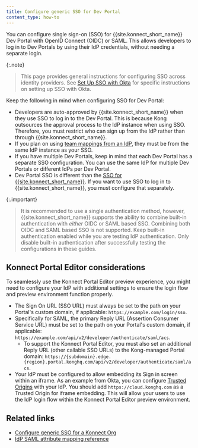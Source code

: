 ```yaml
---
title: Configure generic SSO for Dev Portal
content_type: how-to
---
```


You can configure single sign-on (SSO) for {{site.konnect_short_name}} Dev Portal with OpenID Connect (OIDC) or SAML.
This allows developers to log in to Dev Portals by using their IdP credentials, without needing a separate login.

{:.note}
> This page provides general instructions for configuring SSO across identity providers.
See [Set Up SSO with Okta](/dev-portal/access-and-approval/sso/) for specific instructions on setting up SSO with Okta.

Keep the following in mind when configuring SSO for Dev Portal:

* Developers are auto-approved by {{site.konnect_short_name}} when they use SSO to log in to the Dev Portal.
This is because Kong outsources the approval process to the IdP instance when using SSO. Therefore, you must restrict
who can sign up from the IdP rather than through {{site.konnect_short_name}}.
* If you plan on using [team mappings from an IdP](/dev-portal/access-and-approval/add-teams),
they must be from the same IdP instance as your SSO.
* If you have multiple Dev Portals, keep in mind that each Dev Portal has a separate SSO configuration.
You can use the same IdP for multiple Dev Portals or different IdPs per Dev Portal.
* Dev Portal SSO is different than the [SSO for {{site.konnect_short_name}}](/konnect/org-management/oidc-idp).
If you want to use SSO to log in to {{site.konnect_short_name}}, you must configure that separately.

{:.important}
> It is recommended to use a single authentication method, however, {{site.konnect_short_name}} supports the ability to
combine built-in authentication with _either_ OIDC or SAML based SSO. Combining both OIDC and SAML based SSO is not supported.
Keep built-in authentication enabled while you are testing IdP authentication. Only disable built-in authentication after
successfully testing the configurations in these guides.

<!-- TODO fix include
include_cached /md/konnect/generic-sso.md desc='Dev Portal' %}
-->

## Konnect Portal Editor considerations

To seamlessly use the Konnect Portal Editor preview experience, you might need to configure your IdP with additional settings to ensure the login flow and preview environment function properly.

* The Sign On URL (SSO URL) must always be set to the path on your Portal's custom domain, if applicable: `https://example.com/login/sso`.
* Specifically for SAML, the primary Reply URL (Assertion Consumer Service URL) must be set to the path on your Portal's custom domain, if applicable: `https://example.com/api/v2/developer/authenticate/saml/acs`.
  * To support the Konnect Portal Editor, you must also set an additional Reply URL (other callable SSO URLs) to the Kong-managed Portal domain: `https://{subdomain}.edge.{region}.portal.konghq.com/api/v2/developer/authenticate/saml/acs`.
* Your IdP must be configured to allow embedding its Sign in screen within an iframe. As an example from Okta, you can configure [Trusted Origins](https://help.okta.com/en-us/content/topics/api/trusted-origins-iframe.htm) with your IdP. You should add `https://cloud.konghq.com` as a Trusted Origin for iframe embedding. This will allow your users to use the IdP login flow within the Konnect Portal Editor preview environment.

## Related links

* [Configure generic SSO for a Konnect Org](/konnect/org-management/sso/)
* [IdP SAML attribute mapping reference](/konnect/reference/saml-idp-mappings/)
